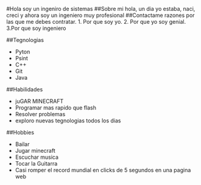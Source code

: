 #Hola soy un ingeniro de sistemas
##Sobre mi
hola, un dia yo estaba, naci, creci y ahora soy un ingeniero muy profesional
##Contactame
razones por las que me debes contratar. 1. Por que soy yo. 2. Por que yo soy genial. 3.Por que soy ingeniero

##Tegnologias
- Pyton
- Psint
- C++
- Git
- Java

##Habilidades
- juGAR MINECRAFT
- Programar mas rapido que flash
- Resolver problemas
- exploro nuevas tegnologias todos los dias


##Hobbies
- Bailar
- Jugar minecraft
- Escuchar musica
- Tocar la Guitarra
- Casi romper el record mundial en clicks de 5 segundos en una pagina web

